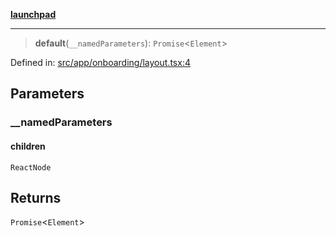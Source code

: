 [**launchpad**](index.md)

***

> **default**(`__namedParameters`): `Promise`\<`Element`\>

Defined in: [src/app/onboarding/layout.tsx:4](https://github.com/victorbratov/launchpad/blob/d14315d3bd6634bc1c0e4507f8ad0551e9221cbc/src/app/onboarding/layout.tsx#L4)

## Parameters

### \_\_namedParameters

#### children

`ReactNode`

## Returns

`Promise`\<`Element`\>
